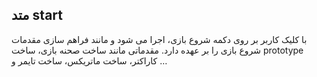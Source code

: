 ## متد start

با کلیک کاربر بر روی دکمه شروع بازی، اجرا می شود و مانند فراهم سازی مقدمات شروع بازی را بر عهده دارد. مقدماتی مانند ساخت صحنه بازی،‌ ساخت prototype کاراکتر، ساخت ماتریکس، ساخت تایمر و …

